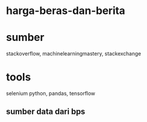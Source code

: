 # harga-beras-dan-berita

# sumber

stackoverflow, machinelearningmastery, stackexchange

# tools

selenium python, pandas, tensorflow

## sumber data dari bps
